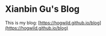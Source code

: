 # Xianbin Gu's Blog

This is my blog: [https://hogwild.github.io/blog](https://hogwild.github.io/blog)
